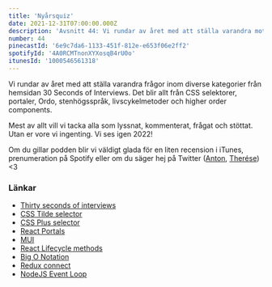 ```yaml
---
title: 'Nyårsquiz'
date: 2021-12-31T07:00:00.000Z
description: 'Avsnitt 44: Vi rundar av året med att ställa varandra mot vägggen med intervjufrågor. CSS, Ordo, stenhögsspråk, higher order comoponents och mycket annat.'
number: 44
pinecastId: '6e9c7da6-1133-451f-812e-e653f06e2ff2'
spotifyId: '4A0RCMTnonXYXosqB4rU0o'
itunesId: '1000546561318'
---
```


Vi rundar av året med att ställa varandra frågor inom diverse kategorier från hemsidan 30 Seconds of Interviews. Det blir allt från CSS selektorer, portaler, Ordo, stenhögsspråk, livscykelmetoder och higher order components.

Mest av allt vill vi tacka alla som lyssnat, kommenterat, frågat och stöttat. Utan er vore vi ingenting. Vi ses igen 2022!

Om du gillar podden blir vi väldigt glada för en liten recension i iTunes, prenumeration på Spotify eller om du säger hej på Twitter ([Anton](https://twitter.com/Awnton), [Therése](https://twitter.com/tkomstadius)) <3

### Länkar

- [Thirty seconds of interviews](https://30secondsofinterviews.org)
- [CSS Tilde selector](https://developer.mozilla.org/en-US/docs/Web/CSS/General_sibling_combinator)
- [CSS Plus selector](https://developer.mozilla.org/en-US/docs/Web/CSS/Adjacent_sibling_combinator)
- [React Portals](https://reactjs.org/docs/portals.html)
- [MUI](https://mui.com)
- [React Lifecycle methods](https://reactjs.org/docs/react-component.html#the-component-lifecycle)
- [Big O Notation](https://en.wikipedia.org/wiki/Big_O_notation)
- [Redux connect](https://react-redux.js.org/api/connect)
- [NodeJS Event Loop](https://nodejs.org/en/docs/guides/event-loop-timers-and-nexttick/)
